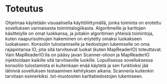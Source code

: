 # Toteutus

Ohjelmaa käytetään visuaalisella käyttöliittymällä, jonka toiminta on erotettu sovelluksen varinaisesta toimintalogiikasta.
Algoritmeille ja karttojen käsittelylle on omat luokkansa, ja joitakin algoritmien yhteisiä toimintoja, kuten naapurisolmujen
hakeminen on eriytetty omaksi luokakseen luokakseen. Konsoliin tulostamiselle ja tiedostojen lukemiselle
on oma rajapintansa IO, jota sitä tarvitsevat luokat (kuten MapReaderIO) toteuttavat. Vain MapReaderIO:lla on pääsy javan Scanner-olioon ja MapReaderIO injektoidaan kaikille sitä tarvitseville luokille. Lopullisessa sovelluksessa konsoliin tulostamista ei kuitenkaan enää käytetä ja sen funktioksi jää lähinnä sovelluksen testaaminen kehityksen aikana. Scanneria kuitenkin tarvitaan esimerkiksi .txt-muotoisten karttatiedostojen lukemiseen.

